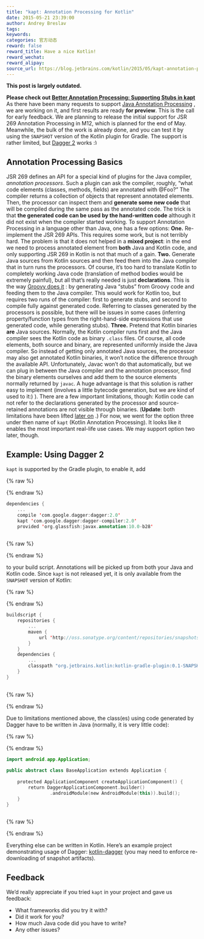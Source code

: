 ```yaml
---
title: "kapt: Annotation Processing for Kotlin"
date: 2015-05-21 23:39:00
author: Andrey Breslav
tags:
keywords:
categories: 官方动态
reward: false
reward_title: Have a nice Kotlin!
reward_wechat:
reward_alipay:
source_url: https://blog.jetbrains.com/kotlin/2015/05/kapt-annotation-processing-for-kotlin/
---
```


<strong>This post is largely outdated.<br/>

Please check out <a href="http://blog.jetbrains.com/kotlin/2015/06/better-annotation-processing-supporting-stubs-in-kapt/">Better Annotation Processing: Supporting Stubs in kapt</a></strong>
As there have been many requests to support [Java Annotation Processing](https://www.jcp.org/en/jsr/detail?id=269) , we are working on it, and first results are ready <strong>for preview</strong>. This is the call for early feedback. <span id="more-2143"></span>
We are planning to release the initial support for JSR 269 Annotation Processing in M12, which is planned for the end of May. Meanwhile, the bulk of the work is already done, and you can test it by using the <code>SNAPSHOT</code> version of the Kotlin plugin for Gradle. The support is rather limited, but [Dagger 2](http://google.github.io/dagger/) works <img alt=":)" class="wp-smiley" data-recalc-dims="1" src="https://i2.wp.com/blog.jetbrains.com/kotlin/wp-includes/images/smilies/simple-smile.png?w=640&amp;ssl=1" style="height: 1em; max-height: 1em;"/>
## Annotation Processing Basics

JSR 269 defines an API for a special kind of plugins for the Java compiler, <em>annotation processors</em>. Such a plugin can ask the compiler, roughly, “what code elements (classes, methods, fields) are annotated with @Foo?” The compiler returns a collection of objects that represent annotated elements. Then, the processor can inspect them and <strong>generate some new code</strong> that will be compiled during the same pass as the annotated code. The trick is that <strong>the generated code can be used by the hand-written code</strong> although it did not exist when the compiler started working.
To support Annotation Processing in a language other than Java, one has a few options:
<strong>One.</strong> Re-implement the JSR 269 APIs. This requires some work, but is not terribly hard. The problem is that it does not helped in a <strong>mixed project</strong>: in the end we need to process annotated element from <strong>both</strong> Java and Kotlin code, and only supporting JSR 269 in Kotlin is not that much of a gain.
<strong>Two.</strong> Generate Java sources from Kotlin sources and then feed them into the Java compiler that in turn runs the processors. Of course, it’s too hard to translate Kotlin to completely working Java code (translation of method bodies would be extremely painful), but all that’s really needed is just <strong>declarations</strong>. This is the way [Groovy does it](https://gradle.org/docs/2.4-rc-1/release-notes#support-for-“annotation-processing”-of-groovy-code) : by generating Java “stubs” from Groovy code and feeding them to the Java compiler. This would work for Kotlin too, but requires two runs of the compiler: first to generate stubs, and second to compile fully against generated code. Referring to classes generated by the processors is possible, but there will be issues in some cases (inferring property/function types from the right-hand-side expressions that use generated code, while generating stubs).
<strong>Three.</strong> Pretend that Kotlin binaries <strong>are</strong> Java sources. Normally, the Kotlin compiler runs first and the Java compiler sees the Kotlin code as binary <code>.class</code> files. Of course, all code elements, both source and binary, are represented uniformly inside the Java compiler. So instead of getting only annotated Java sources, the processor may also get annotated Kotlin binaries, it won’t notice the difference through the available API. Unfortunately, Javac won’t do that automatically, but we can plug in between the Java compiler and the annotation processor, find the binary elements ourselves and add them to the source elements normally returned by <code>javac</code>. A huge advantage is that this solution is rather easy to implement (involves a little bytecode generation, but we are kind of used to it:) ). There are a few important limitations, though: Kotlin code can not refer to the declarations generated by the processor and source-retained annotations are not visible through binaries. (<strong>Update</strong>: both limitations have been lifted [later on](http://blog.jetbrains.com/kotlin/2015/06/better-annotation-processing-supporting-stubs-in-kapt/) .)
For now, we went for the option three under then name of <code>kapt</code> (Kotlin Annotation Processing). It looks like it enables the most important real-life use cases. We may support option two later, though.
## Example: Using Dagger 2

<code>kapt</code> is supported by the Gradle plugin, to enable it, add

{% raw %}
<p></p>
{% endraw %}

```kotlin
dependencies {
    ...
    compile 'com.google.dagger:dagger:2.0'
    kapt 'com.google.dagger:dagger-compiler:2.0'
    provided 'org.glassfish:javax.annotation:10.0-b28'
 
```

{% raw %}
<p></p>
{% endraw %}

to your build script. Annotations will be picked up from both your Java and Kotlin code.
Since <code>kapt</code> is not released yet, it is only available from the <code>SNAPSHOT</code> version of Kotlin:

{% raw %}
<p></p>
{% endraw %}

```kotlin
buildscript {
    repositories {
        ...
        maven {
            url 'http://oss.sonatype.org/content/repositories/snapshots'
        }
    }
    dependencies {
        ...
        classpath "org.jetbrains.kotlin:kotlin-gradle-plugin:0.1-SNAPSHOT"
    }
}
 
```

{% raw %}
<p></p>
{% endraw %}

Due to limitations mentioned above, the class(es) using code generated by Dagger have to be written in Java (normally, it is very little code):

{% raw %}
<p></p>
{% endraw %}

```kotlin
import android.app.Application;
 
public abstract class BaseApplication extends Application {
 
    protected ApplicationComponent createApplicationComponent() {
        return DaggerApplicationComponent.builder()
                .androidModule(new AndroidModule(this)).build();
    }
}
 
```

{% raw %}
<p></p>
{% endraw %}

Everything else can be written in Kotlin. Here’s an example project demonstrating usage of Dagger: [kotlin-dagger](https://github.com/JetBrains/kotlin-examples/tree/master/gradle/kotlin-dagger) (you may need to enforce re-downloading of snapshot artifacts).
## Feedback

We’d really appreciate if you tried <code>kapt</code> in your project and gave us feedback:

* What frameworks did you try it with?
* Did it work for you?
* How much Java code did you have to write?
* Any other issues?


